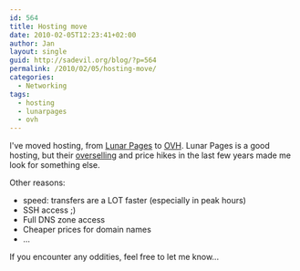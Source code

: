 ```yaml
---
id: 564
title: Hosting move
date: 2010-02-05T12:23:41+02:00
author: Jan
layout: single
guid: http://sadevil.org/blog/?p=564
permalink: /2010/02/05/hosting-move/
categories:
  - Networking
tags:
  - hosting
  - lunarpages
  - ovh
---
```

I've moved hosting, from [Lunar Pages](http://www.lunarpages.com/) to [OVH](http://www.ovh.co.uk). Lunar Pages is a good hosting, but their [overselling](http://en.wikipedia.org/wiki/Overselling#Web_Hosting) and price hikes in the last few years made me look for something else. 

Other reasons: 

  * speed: transfers are a LOT faster (especially in peak hours)
  * SSH access ;)
  * Full DNS zone access
  * Cheaper prices for domain names
  * ...

If you encounter any oddities, feel free to let me know...